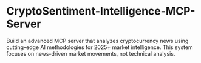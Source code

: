 # CryptoSentiment-Intelligence-MCP-Server
Build an advanced MCP server that analyzes cryptocurrency news using cutting-edge AI methodologies for 2025+ market intelligence. This system focuses on news-driven market movements, not technical analysis.
